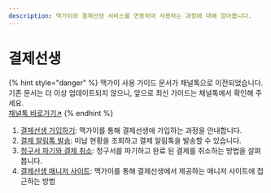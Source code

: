 ```yaml
---
description: 맥가이와 결제선생 서비스를 연동하여 사용하는 과정에 대해 알아봅니다.
---
```


# 결제선생

{% hint style="danger" %}
맥가이 사용 가이드 문서가 채널톡으로 이전되었습니다.\
기존 문서는 더 이상 업데이트되지 않으니, 앞으로 최신 가이드는 채널톡에서 확인해 주세요.\
[채널톡 바로가기↗](https://docs.channel.io/macgai-guide/ko/categories/%EA%B2%B0%EC%A0%9C%EC%84%A0%EC%83%9D-cf3b5772)
{% endhint %}

1. [결제선생 가입하기](signup.md): 맥가이를 통해 결제선생에 가입하는 과정을 안내합니다.
2. [결제 알림톡 발송](send.md): 미납 현황을 조회하고 결제 알림톡을 발송할 수 있습니다.
3. [청구서 파기와 결제 취소](cancel.md): 청구서를 파기하고 완료 된 결제를 취소하는 방법을 살펴봅니다.
4. [결제선생 매니저 사이트](manager.md): 맥가이를 통해 결제선생에서 제공하는 매니저 사이트에 접근하는 방법

